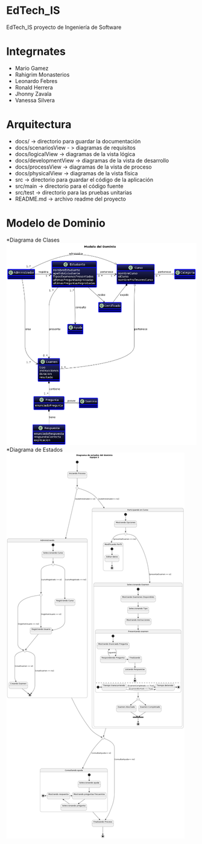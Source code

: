 # EdTech_IS
EdTech_IS proyecto de Ingeniería de Software

# Integrnates

* Mario Gamez
* Rahigrim Monasterios
* Leonardo Febres
* Ronald Herrera
* Jhonny Zavala
* Vanessa Silvera

# Arquitectura 

* docs/ -> directorio para guardar la documentación
* docs/scenariosView - > diagramas de requisitos
*  docs/logicalView -> diagramas de la vista lógica
* docs/developmentView -> diagramas de la vista de desarrollo
* docs/processView -> diagramas de la vista de proceso
* docs/physicalView -> diagramas de la vista física
* src -> directorio para guardar el código de la aplicación
* src/main -> directorio para el código fuente
* src/test -> directorio para las pruebas unitarias
* README.md -> archivo readme del proyecto


# Modelo de Dominio
*Diagrama de Clases
![alt "Modelo de clases"](https://github.com/febres35/EdTech_IS/blob/main/docs/scenariosView/diagramaClasesDominio/Diagrama%20de%20clases.png)
*Diagrama de Estados
![alt "Modelo de clases"](https://github.com/febres35/EdTech_IS/blob/main/docs/scenariosView/diagramaEstados/Diagrama%20de%20Estado.png)

